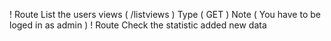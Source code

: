 ! Route List the users views ( /listviews ) Type ( GET ) Note ( You have to be loged in as admin )
! Route Check the statistic added new data